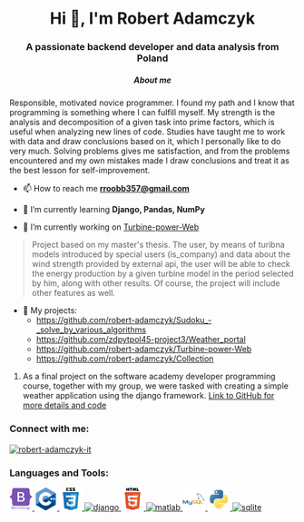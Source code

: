 <h1 align="center">Hi 👋, I'm Robert Adamczyk</h1>
<h3 align="center">A passionate backend developer and data analysis from Poland</h3>
<h5 align="center">About me </h5>

Responsible, motivated novice programmer. I found my path and I know that programming is something where I can fulfill myself. My strength is the analysis and decomposition of a given task into prime factors, which is useful when analyzing new lines of code. Studies have taught me to work with data and draw conclusions based on it, which I personally like to do very much. Solving problems gives me satisfaction, and from the problems encountered and my own mistakes made I draw conclusions and treat it as the best lesson for self-improvement.

- 📫 How to reach me **rroobb357@gmail.com**

- 🌱 I’m currently learning **Django, Pandas, NumPy**

- 🔭 I’m currently working on [Turbine-power-Web](https://github.com/robert-adamczyk/Turbine-power-Web)

>Project based on my master's thesis. The user, by means of turibna models introduced by special users (is_company) and data about the wind strength provided by external api, the user will be able to check the energy production by a given turbine model in the period selected by him, along with other results. Of course, the project will include other features as well.


- 📄 My projects:
  - https://github.com/robert-adamczyk/Sudoku_-_solve_by_various_algorithms
  - https://github.com/zdpytpol45-project3/Weather_portal
  - https://github.com/robert-adamczyk/Turbine-power-Web
  - https://github.com/robert-adamczyk/Collection


1. As a final project on the software academy developer programming course, together with my group, we were tasked with creating a simple weather application using the django framework. [Link to GitHub for more details and code](https://github.com/zdpytpol45-project3/Weather_portal)

<h3 align="left">Connect with me:</h3>
<p align="left">
<a href="https://linkedin.com/in/robert-adamczyk-it" target="blank"><img align="center" src="https://raw.githubusercontent.com/rahuldkjain/github-profile-readme-generator/master/src/images/icons/Social/linked-in-alt.svg" alt="robert-adamczyk-it" height="30" width="40" /></a>
</p>

<h3 align="left">Languages and Tools:</h3>
<p align="left"> <a href="https://getbootstrap.com" target="_blank" rel="noreferrer"> <img src="https://raw.githubusercontent.com/devicons/devicon/master/icons/bootstrap/bootstrap-plain-wordmark.svg" alt="bootstrap" width="40" height="40"/> </a> <a href="https://www.w3schools.com/cpp/" target="_blank" rel="noreferrer"> <img src="https://raw.githubusercontent.com/devicons/devicon/master/icons/cplusplus/cplusplus-original.svg" alt="cplusplus" width="40" height="40"/> </a> <a href="https://www.w3schools.com/css/" target="_blank" rel="noreferrer"> <img src="https://raw.githubusercontent.com/devicons/devicon/master/icons/css3/css3-original-wordmark.svg" alt="css3" width="40" height="40"/> </a> <a href="https://www.djangoproject.com/" target="_blank" rel="noreferrer"> <img src="https://cdn.worldvectorlogo.com/logos/django.svg" alt="django" width="40" height="40"/> </a> <a href="https://www.w3.org/html/" target="_blank" rel="noreferrer"> <img src="https://raw.githubusercontent.com/devicons/devicon/master/icons/html5/html5-original-wordmark.svg" alt="html5" width="40" height="40"/> </a> <a href="https://www.mathworks.com/" target="_blank" rel="noreferrer"> <img src="https://upload.wikimedia.org/wikipedia/commons/2/21/Matlab_Logo.png" alt="matlab" width="40" height="40"/> </a> <a href="https://www.mysql.com/" target="_blank" rel="noreferrer"> <img src="https://raw.githubusercontent.com/devicons/devicon/master/icons/mysql/mysql-original-wordmark.svg" alt="mysql" width="40" height="40"/> </a> <a href="https://www.python.org" target="_blank" rel="noreferrer"> <img src="https://raw.githubusercontent.com/devicons/devicon/master/icons/python/python-original.svg" alt="python" width="40" height="40"/> </a> <a href="https://www.sqlite.org/" target="_blank" rel="noreferrer"> <img src="https://www.vectorlogo.zone/logos/sqlite/sqlite-icon.svg" alt="sqlite" width="40" height="40"/> </a> </p>
